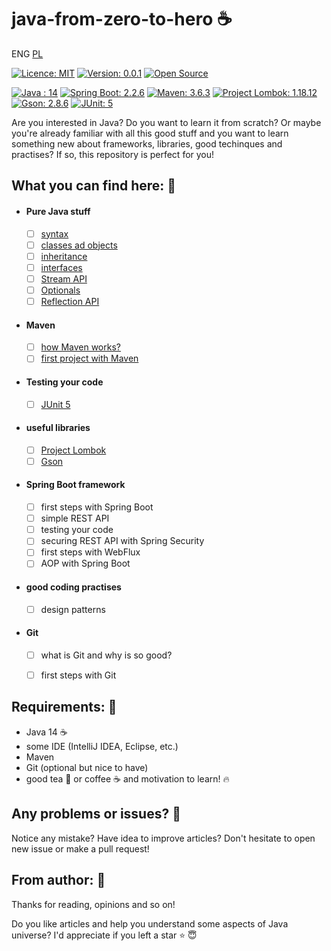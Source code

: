 # java-from-zero-to-hero :coffee:

ENG [PL](https://github.com/mzlnk/java-from-zero-to-hero/edit/master/README_pl.md "Polish version")

[![Licence: MIT](https://img.shields.io/badge/Licence-MIT-blue.svg)](https://shields.io/)
[![Version: 0.0.1](https://img.shields.io/badge/version-0.0.1-brightgreen.svg)](https://shields.io/)
[![Open Source](https://badges.frapsoft.com/os/v2/open-source.svg?v=103)](https://github.com/ellerbrock/open-source-badges/)

[![Java : 14](https://img.shields.io/badge/Java-14-yellow.svg)](https://jdk.java.net/14/)
[![Spring Boot: 2.2.6](https://img.shields.io/badge/Spring_Boot-2.2.6-critical.svg)](https://spring.io/projects/spring-boot)
[![Maven: 3.6.3](https://img.shields.io/badge/Maven-3.6.3-yellow.svg)](https://maven.apache.org/)
[![Project Lombok: 1.18.12](https://img.shields.io/badge/Project_Lombok-1.18.12-blue.svg)](https://projectlombok.org/)
[![Gson: 2.8.6](https://img.shields.io/badge/Gson-2.8.6-brightgreen.svg)](https://github.com/google/gson)
[![JUnit: 5](https://img.shields.io/badge/JUnit-5-9cf.svg)](https://junit.org/junit5/docs/current/user-guide/)


Are you interested in Java? Do you want to learn it from scratch? Or maybe you're already familiar with all this good stuff and you want to learn something new about frameworks, libraries, good techinques and practises? If so, this repository is perfect for you!


## What you can find here: :mag_right:

- #### Pure Java stuff
  - [ ] [syntax](https://github.com/mzlnk/java-from-zero-to-hero/tree/master/java/syntax "Java syntax")
  - [ ] [classes ad objects](https://github.com/mzlnk/java-from-zero-to-hero/tree/master/java/classes "classes")
  - [ ] [inheritance](https://github.com/mzlnk/java-from-zero-to-hero/tree/master/java/inheritance "inheritance")
  - [ ] [interfaces](https://github.com/mzlnk/java-from-zero-to-hero/tree/master/java/interfaces "interfaces")
  - [ ] [Stream API](https://github.com/mzlnk/java-from-zero-to-hero/tree/master/java/streams "streams")
  - [ ] [Optionals](https://github.com/mzlnk/java-from-zero-to-hero/tree/master/java/optionals "optionals")
  - [ ] [Reflection API](https://github.com/mzlnk/java-from-zero-to-hero/tree/master/java/reflection "reflection")
 
- #### Maven
  - [ ] [how Maven works?](https://github.com/mzlnk/java-from-zero-to-hero/tree/master/maven "maven")
  - [ ] [first project with Maven](https://github.com/mzlnk/java-from-zero-to-hero/tree/master/maven "maven")
  
- #### Testing your code
  - [ ] [JUnit 5](https://github.com/mzlnk/java-from-zero-to-hero/tree/master/testing/junit "junit 5")

- #### useful libraries
  - [ ] [Project Lombok](https://github.com/mzlnk/java-from-zero-to-hero/tree/master/useful_libraries/lombok "lombok")
  - [ ] [Gson](https://github.com/mzlnk/java-from-zero-to-hero/tree/master/useful_libraries/gson "gson")
  
- #### Spring Boot framework
  - [ ] first steps with Spring Boot
  - [ ] simple REST API
  - [ ] testing your code
  - [ ] securing REST API with Spring Security
  - [ ] first steps with WebFlux
  - [ ] AOP with Spring Boot
   
- #### good coding practises
  - [ ] design patterns
  
- #### Git
  - [ ] what is Git and why is so good?
  - [ ] first steps with Git
  

## Requirements: :floppy_disk:

- Java 14 :coffee:
- some IDE (IntelliJ IDEA, Eclipse, etc.)
- Maven
- Git (optional but nice to have)
- good tea :tea: or coffee :coffee: and motivation to learn! :fire:

  
## Any problems or issues? :wrench:

Notice any mistake? Have idea to improve articles? Don't hesitate to open new issue or make a pull request!


## From author: :eyes:

Thanks for reading, opinions and so on!

Do you like articles and help you understand some aspects of Java universe? I'd appreciate if you left a star :star: :innocent:
